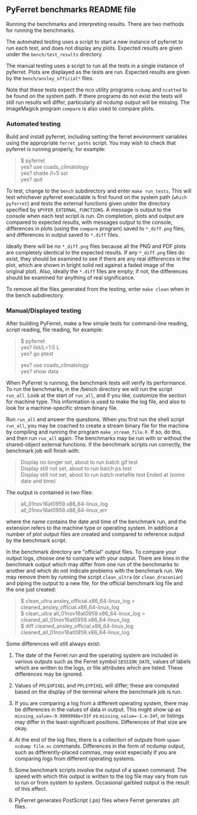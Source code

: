 ## PyFerret benchmarks README file

Running the benchmarks and interpreting results. There are two methods for 
running the benchmarks.

The automated testing uses a script to start a new instance of pyferret to 
run each test, and does not display any plots. Expected results are given 
under the `bench/test_results` directory.

The manual testing uses a script to run all the tests in a single instance 
of pyferret. Plots are displayed as the tests are run. Expected results are
given by the `bench/ansley_official*` files.

Note that these tests expect the nco utility programs `ncdump` and `ncatted` 
to be found on the system path. If there programs do not exist the tests will 
still run results will differ, particularly all ncdump output will be missing.
The ImageMagick program `compare` is also used to compare plots.

### Automated testing

Build and install pyferret, including setting the ferret environment variables 
using the appropriate `ferret_paths` script. You may wish to check that 
pyferret is running properly, for example:

> $ pyferret  
> yes? use coads_climatology  
> yes? shade /l=5 sst  
> yes? quit  

To test, change to the `bench` subdirectory and enter `make run_tests`.  This 
will test whichever pyferret executable is first found on the system path 
(`which pyferret`) and tests the external functions given under the directory 
specified by `$PYFER_EXTERNAL_FUNCTIONS`. A message is output to the console 
when each test script is run. On completion, plots and output are compared to 
expected results, with messages output to the console, differences in plots 
(using the `compare` program) saved to `*_diff.png` files, and differences in 
output saved to `*.diff` files.

Ideally there will be no `*_diff.png` files because all the PNG and PDF plots
are completely identical to the expected results.  If any `*_diff.png` files
do exist, they should be examined to see if there are any real differences in
the plot, which are shown in bright solid red against a faded image of the 
original plot).  Also, ideally the `*.diff` files are empty; if not, the 
differences should be examined for anything of real significance.

To remove all the files generated from the testing, enter `make clean` when
in the bench subdirectory.

### Manual/Displayed testing

After building PyFerret, make a few simple tests for command-line reading,
script reading, file reading, for example:

> $ pyferret  
> yes? list/L=1:5 L  
> yes? go ptest  
>  
> yes? use coads_climatology  
> yes? show data  

When PyFerret is running, the benchmark tests will verify its performance. To 
run the benchmarks, in the /bench directory we will run the script `run_all`. 
Look at the start of `run_all`, and if you like, customize the section for 
machine type. This information is used to make the log file, and also to look 
for a machine-specific stream binary file.

Run `run_all` and answer the questions. When you first run the shell script 
`run_all`, you may be coached to create a stream binary file for the machine 
by compiling and running the program `make_stream_file.F`. If so, do this, 
and then run `run_all` again. The benchmarks may be run with or without the 
shared-object external functions. If the benchmark scripts run correctly, 
the benchmark job will finish with:

> Display no longer set, about to run batch gif test  
> Display still not set, about to run batch ps test  
> Display still not set, about to run batch metafile test
> Ended at (some date and time)  

The output is contained in two files:

> all_01nov16at0959.x86_64-linux_log  
> all_01nov16at0959.x86_64-linux_err  

where the name contains the date and time of the benchmark run, and the extension 
refers to the machine type or operating system. In addition a number of plot 
output files are created and compared to reference output by the benchmark script.

In the benchmark directory are "official" output files.  To compare your output 
logs, choose one to compare with your output. There are lines in the benchmark 
output which may differ from one run of the benchmarks to another and which do not 
indicate problems with the benchmark run. We may remove them by running the script 
`clean_ultra` (or `clean_draconian`) and piping the output to a new file, for the 
official benchmark log file and the one just created:

> $ clean_ultra ansley_official.x86_64-linux_log \> cleaned_ansley_official.x86_64-linux_log  
> $ clean_ultra all_01nov16at0959.x86_64-linux_log \> cleaned_all_01nov16at0959.x86_64-linux_log  
> $ diff cleaned_ansley_official.x86_64-linux_log cleaned_all_01nov16at0959.x86_64-linux_log  

Some differences will still always exist: 

1. The date of the Ferret run and the operating system are included in various 
outputs such as the Ferret symbol `SESSION_DATE`, values of labels which are 
written to the logs, or file attributes which are listed. These differences 
may be ignored.

2. Values of `PPL$XPIXEL` and `PPL$YPIXEL` will differ; these are computed 
based on the display of the terminal where the benchmark job is run.

3. If you are comparing a log from a different operating system, there 
may be differences in the values of data in output. This might show up as 
`missing_value=-9.9999998e+33f` vs `missing_value=-1.e-34f`, 
or listings may differ in the least-significant positions. Differences of 
that size are okay. 

4. At the end of the log files, there is a collection of outputs from 
`spawn ncdump file.nc` commands.  Differences in the form of ncdump output, 
such as differently-placed commas, may exist especially if you are comparing 
logs from different operating systems.

5. Some benchmark scripts involve the output of a spawn command. The speed with 
which this output is written to the log file may vary from run to run or from 
system to system. Occasional garbled output is the result of this effect. 

6. PyFerret generates PostScript (.ps) files where Ferret generates .plt files.

